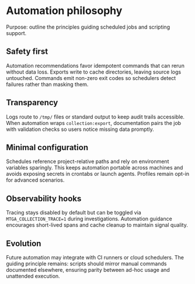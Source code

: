 # Automation philosophy
Purpose: outline the principles guiding scheduled jobs and scripting support.

## Safety first
Automation recommendations favor idempotent commands that can rerun without data loss.
Exports write to cache directories, leaving source logs untouched. Commands emit non-zero
exit codes so schedulers detect failures rather than masking them.

## Transparency
Logs route to `/tmp/` files or standard output to keep audit trails accessible. When
automation wraps `collection:export`, documentation pairs the job with validation checks so
users notice missing data promptly.

## Minimal configuration
Schedules reference project-relative paths and rely on environment variables sparingly.
This keeps automation portable across machines and avoids exposing secrets in crontabs or
launch agents. Profiles remain opt-in for advanced scenarios.

## Observability hooks
Tracing stays disabled by default but can be toggled via `MTGA_COLLECTION_TRACE=1` during
investigations. Automation guidance encourages short-lived spans and cache cleanup to
maintain signal quality.

## Evolution
Future automation may integrate with CI runners or cloud schedulers. The guiding principle
remains: scripts should mirror manual commands documented elsewhere, ensuring parity between
ad-hoc usage and unattended execution.
